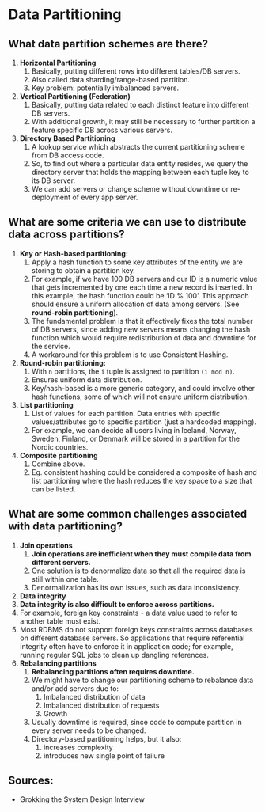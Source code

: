 # Data Partitioning

## What data partition schemes are there?

1. **Horizontal Partitioning**
   1. Basically, putting different rows into different tables/DB servers. 
   2. Also called data sharding/range-based partition. 
   3. Key problem: potentially imbalanced servers. 
2. **Vertical Partitioning \(Federation\)**
   1. Basically, putting data related to each distinct feature into different DB servers.
   2. With additional growth, it may still be necessary to further partition a feature specific DB across various servers. 
3. **Directory Based Partitioning**
   1. A lookup service which abstracts the current partitioning scheme from DB access code.
   2. So, to find out where a particular data entity resides, we query the directory server that holds the mapping between each tuple key to its DB server. 
   3. We can add servers or change scheme without downtime or re-deployment of every app server. 

## What are some criteria we can use to distribute data across partitions? 

1. **Key or Hash-based partitioning:**
   1. Apply a hash function to some key attributes of the entity we are storing to obtain a partition key. 
   2. For example, if we have 100 DB servers and our ID is a numeric value that gets incremented by one each time a new record is inserted. In this example, the hash function could be ‘ID % 100’. This approach should ensure a uniform allocation of data among servers. \(See **round-robin partitioning**\). 
   3. The fundamental problem is that it effectively fixes the total number of DB servers, since adding new servers means changing the hash function which would require redistribution of data and downtime for the service. 
   4. A workaround for this problem is to use Consistent Hashing.
2. **Round-robin partitioning:** 
   1. With `n` partitions, the `i` tuple is assigned to partition `(i mod n)`.
   2. Ensures uniform data distribution. 
   3. Key/hash-based is a more generic category, and could involve other hash functions, some of which will not ensure uniform distribution. 
3. **List partitioning**
   1. List of values for each partition. Data entries with specific values/attributes go to specific partition \(just a hardcoded mapping\). 
   2. For example, we can decide all users living in Iceland, Norway, Sweden, Finland, or Denmark will be stored in a partition for the Nordic countries.
4. **Composite partitioning**
   1. Combine above. 
   2. Eg. consistent hashing could be considered a composite of hash and list partitioning where the hash reduces the key space to a size that can be listed.

## What are some common challenges associated with data partitioning?

1. **Join operations**
   1.  **Join operations are inefficient when they must compile data from different servers.** 
   2. One solution is to denormalize data so that all the required data is still within one table. 
   3. Denormalization has its own issues, such as data inconsistency.
2.  **Data integrity**
   1. **Data integrity is also difficult to enforce across partitions.** 
   2. For example, foreign key constraints - a data value used to refer to another table must exist. 
   3. Most RDBMS do not support foreign keys constraints across databases on different database servers. So applications that require referential integrity often have to enforce it in application code; for example, running regular SQL jobs to clean up dangling references.
3. **Rebalancing partitions**
   1. **Rebalancing partitions often requires downtime.**  
   2. We might have to change our partitioning scheme to rebalance data and/or add servers due to: 
      1. Imbalanced distribution of data
      2. Imbalanced distribution of requests 
      3. Growth
   3. Usually downtime is required, since code to compute partition in every server needs to be changed. 
   4. Directory-based partitioning helps, but it also: 
      1. increases complexity  
      2. introduces new single point of failure

## **Sources:** 

* Grokking the System Design Interview

